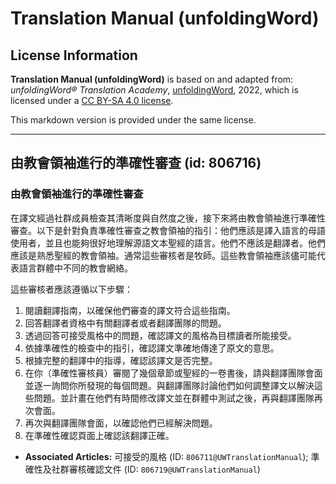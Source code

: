 # Translation Manual (unfoldingWord)

## License Information

**Translation Manual (unfoldingWord)** is based on and adapted from: _unfoldingWord® Translation Academy_, [unfoldingWord](https://unfoldingword.org/utw), 2022, which is licensed under a [CC BY-SA 4.0 license](https://creativecommons.org/licenses/by-sa/4.0/legalcode.en).

This markdown version is provided under the same license.



--------------------------------

## 由教會領袖進行的準確性審查 (id: 806716)

### 由教會領袖進行的準確性審查

在譯文經過社群成員檢查其清晰度與自然度之後，接下來將由教會領袖進行準確性審查。以下是針對負責準確性審查之教會領袖的指引：他們應該是譯入語言的母語使用者，並且也能夠很好地理解源語文本聖經的語言。他們不應該是翻譯者。他們應該是熟悉聖經的教會領袖。通常這些審核者是牧師。這些教會領袖應該儘可能代表語言群體中不同的教會網絡。

這些審核者應該遵循以下步驟：

1. 閱讀翻譯指南，以確保他們審查的譯文符合這些指南。
2. 回答翻譯者資格中有關翻譯者或者翻譯團隊的問題。
3. 透過回答可接受風格中的問題，確認譯文的風格為目標讀者所能接受。
4. 依據準確性的檢查中的指引，確認譯文準確地傳達了原文的意思。
5. 根據完整的翻譯中的指導，確認該譯文是否完整。
6. 在你（準確性審核員）審閱了幾個章節或聖經的一卷書後，請與翻譯團隊會面並逐一詢問你所發現的每個問題。與翻譯團隊討論他們如何調整譯文以解決這些問題。並計畫在他們有時間修改譯文並在群體中測試之後，再與翻譯團隊再次會面。
7. 再次與翻譯團隊會面，以確認他們已經解決問題。
8. 在準確性確認頁面上確認該翻譯正確。

* **Associated Articles:** 可接受的風格 (ID: `806711@UWTranslationManual`); 準確性及社群審核確認文件 (ID: `806719@UWTranslationManual`)

